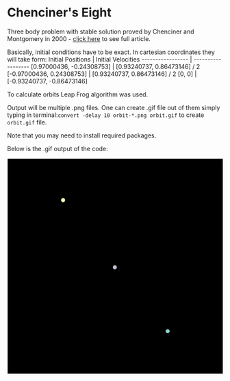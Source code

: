 # Chenciner's Eight
Three body problem with stable solution proved by Chenciner and Montgomery in 2000 - [click here](https://arxiv.org/abs/math/0011268) to see full article.

Basically, initial conditions have to be exact. In cartesian coordinates they will take form:
Initial Positions | Initial Velocities
----------------- | ------------------
[0.97000436, -0.24308753] | [0.93240737, 0.86473146] / 2
[-0.97000436, 0.24308753] | [0.93240737, 0.86473146] / 2
[0, 0] | [-0.93240737, -0.86473146]

To calculate orbits Leap Frog algorithm was used.

Output will be multiple .png files. One can create .gif file out of them simply typing in terminal:` convert -delay 10 orbit-*.png orbit.gif ` to create `orbit.gif` file.

Note that you may need to install required packages.

Below is the .gif output of the code:

![animation](orbit.gif)
